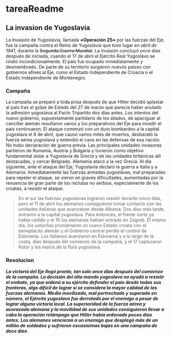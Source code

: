 # tareaReadme
## La invasion de Yugoslavia
La Invasión de Yugoslavia, llamada **«Operación 25»** por las fuerzas del Eje, fue la campaña contra el Reino de Yugoslavia que tuvo lugar en _abril de 1941_, durante la ~~Segunda Guerra Mundial~~. La invasión concluyó once días después de iniciada, cuando el 17 de abril el Ejército Real Yugoslavo se rindió incondicionalmente. El país fue ocupado inmediatamente y desmembrado. De parte de su territorio surgieron nuevos países con gobiernos afines al Eje, como el Estado Independiente de Croacia o el Estado Independiente de Montenegro.
### Campaña
La campaña se preparó a toda prisa después de que Hitler decidió aplastar al país tras el golpe de Estado del 27 de marzo que parecía haber anulado la adhesión yugoslava al Pacto Tripartito dos días antes. Los intentos del nuevo gobierno, supuestamente partidario de los aliados, de apaciguar al canciller alemán resultaron vanos y los preparativos del Eje para invadir el país continuaron. El ataque comenzó con un duro bombardeo a la capital yugoslava el 6 de abril, que causó varios miles de muertos, desbarató la fuerza aérea yugoslava y extendió el caos en las defensas de esa nación. No hubo declaración de guerra previa. Las principales unidades invasoras partieron de Rumanía, Austria y Bulgaria y tuvieron como objetivo fundamental aislar a Yugoslavia de Grecia y de las unidades británicas allí destacadas, y cercar Belgrado. Alemania atacó a la vez Grecia. Al día siguiente, ante el ataque del Eje, Yugoslavia declaró la guerra a Italia y a Alemania. Inmediatamente las fuerzas armadas yugoslavas, mal preparadas para repeler el ataque, se vieron en graves dificultades, aumentadas por la renuencia de gran parte de los reclutas no serbios, especialmente de los croatas, a resistir el ataque.

> En el sur las fuerzas yugoslavas lograron resistir durante cinco días, pero el 11 de abril los alemanes consiguieron tomar contacto con las unidades italianas que avanzaban desde Albania. Dos días más tarde, entraron a la capital yugoslava. Para entonces, el frente norte ya había cedido y el 10 los alemanes habían entrado en Zagreb. El mismo día, los ustachas proclamaron un nuevo Estado croata con el beneplácito alemán y el Gobierno central perdió el control de Eslovenia. Los italianos avanzaron en Eslovenia y a lo largo de la costa, días después del comienzo de la campaña, y el 17 capturaron Kotor y los restos de la flota yugoslava.

### Resolucion
***La victoria del Eje llegó pronto, tan solo once días después del comienzo de la campaña. La decisión del alto mando yugoslavo no ayudó a resistir el embate, ya que ordenó a su ejército defender el país desde todas sus fronteras, algo difícil de lograr si se considera la mayor calidad de las fuerzas alemanas. Medio movilizado, mal pertrechado y superado en número, el Ejército yugoslavo fue derrotado por el enemigo a pesar de lograr alguna victoria local. La superioridad de la fuerza aérea y acorazada alemana y la movilidad de sus unidades consiguieron llevar a cabo la operación relámpago que Hitler había ordenado pocos días antes. Los alemanes vencieron a un enemigo que desplegó más de un millón de soldados y sufrieron escasísimas bajas en una campaña de doce días.***
